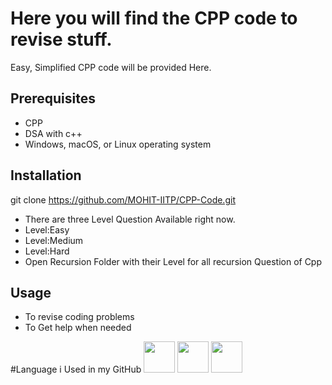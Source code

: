 # Here you will find the CPP code to revise stuff.
<p> Easy, Simplified CPP code will be provided Here.</p>

## Prerequisites
- CPP  
- DSA with c++ 
- Windows, macOS, or Linux operating system


## Installation 

git clone https://github.com/MOHIT-IITP/CPP-Code.git

- There are three Level Question Available right now.
- Level:Easy
- Level:Medium
- Level:Hard
- Open Recursion Folder with their Level for all recursion Question of Cpp


## Usage
- To revise coding problems 
- To Get help when needed

#Language i Used in my GitHub
<img src="https://upload.wikimedia.org/wikipedia/commons/6/61/HTML5_logo_and_wordmark.svg" width="50" height="50">
<img src="https://upload.wikimedia.org/wikipedia/commons/1/18/ISO_C%2B%2B_Logo.svg" width="50" height="50">
<img src="https://upload.wikimedia.org/wikipedia/commons/c/c3/Python-logo-notext.svg" width="50" height="50">

